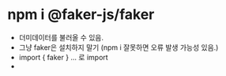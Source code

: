# npm i @faker-js/faker
- 더미데이터를 불러올 수 있음.
- 그냥 faker은 설치하지 말기 (npm i 잘못하면 오류 발생 가능성 있음.)
- import { faker } ... 로 import
- 